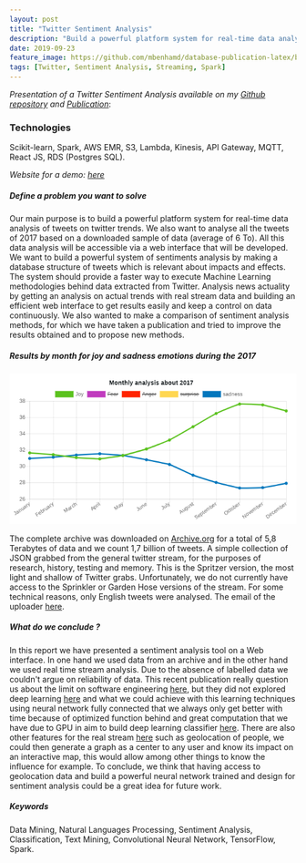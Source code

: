 ```yaml
---
layout: post
title: "Twitter Sentiment Analysis"
description: "Build a powerful platform system for real-time data analysis of tweets on twitter trends."
date: 2019-09-23
feature_image: https://github.com/mbenhamd/database-publication-latex/blob/master/real_stream-schema.png?raw=true
tags: [Twitter, Sentiment Analysis, Streaming, Spark]
---
```


*Presentation of a Twitter Sentiment Analysis available on my [Github repository](https://github.com/mbenhamd/twitter-sentiment-analysis) and [Publication](https://github.com/mbenhamd/database-publication-latex/blob/master/publication.pdf)*\:

### Technologies

Scikit-learn, Spark, AWS EMR, S3, Lambda, Kinesis, API Gateway, MQTT, React JS, RDS (Postgres SQL).

*Website for a demo: [here](https://twitter.yannistannier.io)*
<!--more-->

##### Define a problem you want to solve

Our main purpose is to build a powerful platform system for real-time data analysis of tweets on twitter trends. We also want to analyse all the tweets of 2017 based on a downloaded sample of data (average of 6 To). All this data analysis will be accessible via a web interface that will be developed. We want to build a powerful system of sentiments analysis by making a database structure of tweets which is relevant about impacts and effects. The system should provide a faster way to execute Machine Learning methodologies behind data extracted from Twitter. Analysis news actuality by getting an analysis on actual trends with real stream data and building an efficient web interface to get results easily and keep a control on data continuously. We also wanted to make a comparison of sentiment analysis methods, for which we have taken a publication and tried to improve the results obtained and to propose new methods.

##### Results by month for joy and sadness emotions during the 2017

![](https://github.com/mbenhamd/database-publication-latex/blob/master/monthly_analysis_joy_sadness-exemple.png?raw=true)

The complete archive was downloaded on [Archive.org](https://archive.org/details/twitterstream) for a total of 5,8 Terabytes of data and we count 1,7 billion of tweets. A simple collection of JSON grabbed from the general twitter stream, for the purposes of research, history, testing and memory. This is the Spritzer version, the most light and shallow of Twitter grabs. Unfortunately, we do not currently have access to the Sprinkler or Garden Hose versions of the stream. For some technical reasons, only English tweets were analysed. The email of the uploader [here](jscott@archive.org).

##### What do we conclude ?

In this report we have presented a sentiment analysis tool on a Web interface. In one hand we used data from an archive and in the other hand we used real time stream analysis. Due to the absence of labelled data we couldn't argue on reliability of data. This recent publication really question us about the limit on software engineering [here](http://www.inf.usi.ch/phd/lin/downloads/Lin2018a.pdf), but they did not explored deep learning [here](https://www.researchgate.net/publication/320101315_Textmining_at_EmoInt-2017_A_Deep_Learning_Approach_to_Sentiment_Intensity_Scoring_of_English_Tweets) and what we could achieve with this learning techniques using neural network fully connected that we always only get better with time because of optimized function behind and great computation that we have due to GPU in aim to build deep learning classifier [here](https://reader.elsevier.com/reader/sd/94DCC5BBC6744B82108E1435810AE13BED6ED08D41531BA6CD0114B7355D4C44FEC2A6F8C55F0B14ABCFEFF5655CD608). There are also other features for the real stream [here](https://twitter.yannistannier.io/#/realtime) such as geolocation of people, we could then generate a graph as a center to any user and know its impact on an interactive map, this would allow among other things to know the influence for example. To conclude, we think that having access to geolocation data and build a powerful neural network trained and design for sentiment analysis could be a great idea for future work.

##### Keywords

Data Mining, Natural Languages Processing, Sentiment Analysis, Classification, Text Mining, Convolutional Neural Network, TensorFlow, Spark.